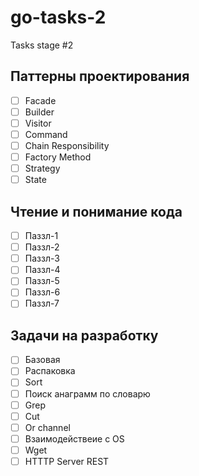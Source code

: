 # go-tasks-2
Tasks stage #2

## Паттерны проектирования
- [ ] Facade
- [ ] Builder
- [ ] Visitor
- [ ] Command
- [ ] Chain Responsibility
- [ ] Factory Method
- [ ] Strategy
- [ ] State

## Чтение и понимание кода
- [ ] Паззл-1
- [ ] Паззл-2
- [ ] Паззл-3
- [ ] Паззл-4
- [ ] Паззл-5
- [ ] Паззл-6
- [ ] Паззл-7

## Задачи на разработку
- [ ] Базовая
- [ ] Распаковка
- [ ] Sort
- [ ] Поиск анаграмм по словарю
- [ ] Grep
- [ ] Cut
- [ ] Or channel
- [ ] Взаимодействеие с OS
- [ ] Wget
- [ ] HTTTP Server REST
